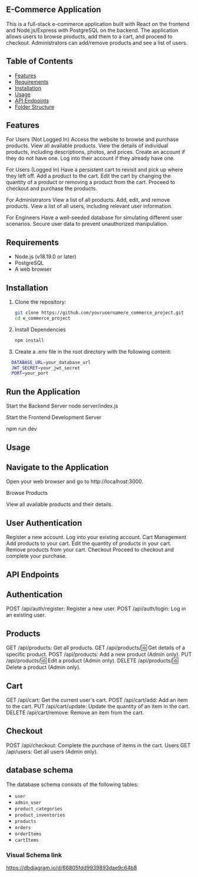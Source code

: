 ## E-Commerce Application

This is a full-stack e-commerce application built with React on the frontend and Node.js/Express with PostgreSQL on the backend. The application allows users to browse products, add them to a cart, and proceed to checkout. Administrators can add/remove products and see a list of users.

## Table of Contents

- [Features](#features)
- [Requirements](#requirements)
- [Installation](#installation)
- [Usage](#usage)
- [API Endpoints](#api-endpoints)
- [Folder Structure](#folder-structure)

## Features

For Users (Not Logged In)
Access the website to browse and purchase products.
View all available products.
View the details of individual products, including descriptions, photos, and prices.
Create an account if they do not have one.
Log into their account if they already have one.

For Users (Logged In)
Have a persistent cart to revisit and pick up where they left off.
Add a product to the cart.
Edit the cart by changing the quantity of a product or removing a product from the cart.
Proceed to checkout and purchase the products.

For Administrators
View a list of all products.
Add, edit, and remove products.
View a list of all users, including relevant user information.

For Engineers
Have a well-seeded database for simulating different user scenarios.
Secure user data to prevent unauthorized manipulation.

## Requirements

- Node.js (v18.19.0 or later)
- PostgreSQL
- A web browser

## Installation
1. Clone the repository:
   ```sh
   git clone https://github.com/yourusername/e_commerce_project.git
   cd e_commerce_project
   ```
2. Install Dependencies
      ```sh
      npm install
      ```
3. Create a .env file in the root directory with the following content:
```sh
  DATABASE_URL=your_database_url
  JWT_SECRET=your_jwt_secret
  PORT=your_port
```
## Run the Application

Start the Backend Server
node server/index.js

Start the Frontend Development Server

npm run dev

## Usage

## Navigate to the Application

Open your web browser and go to http://localhost:3000.

Browse Products

View all available products and their details.

## User Authentication

Register a new account.
Log into your existing account.
Cart Management
Add products to your cart.
Edit the quantity of products in your cart.
Remove products from your cart.
Checkout
Proceed to checkout and complete your purchase.

## API Endpoints

## Authentication
POST /api/auth/register: Register a new user.
POST /api/auth/login: Log in an existing user.

## Products
GET /api/products: Get all products.
GET /api/products/:id: Get details of a specific product.
POST /api/products: Add a new product (Admin only).
PUT /api/products/:id: Edit a product (Admin only).
DELETE /api/products/:id: Delete a product (Admin only).

## Cart
GET /api/cart: Get the current user's cart.
POST /api/cart/add: Add an item to the cart.
PUT /api/cart/update: Update the quantity of an item in the cart.
DELETE /api/cart/remove: Remove an item from the cart.

## Checkout
POST /api/checkout: Complete the purchase of items in the cart.
Users
GET /api/users: Get all users (Admin only).

## database schema

The database schema consists of the following tables:

- `user`
- `admin_user`
- `product_categories`
- `product_inventories`
- `products`
- `orders`
- `orderItems`
- `cartItems`

### Visual Schema link

https://dbdiagram.io/d/66805fdd9939893dae9c64b8

